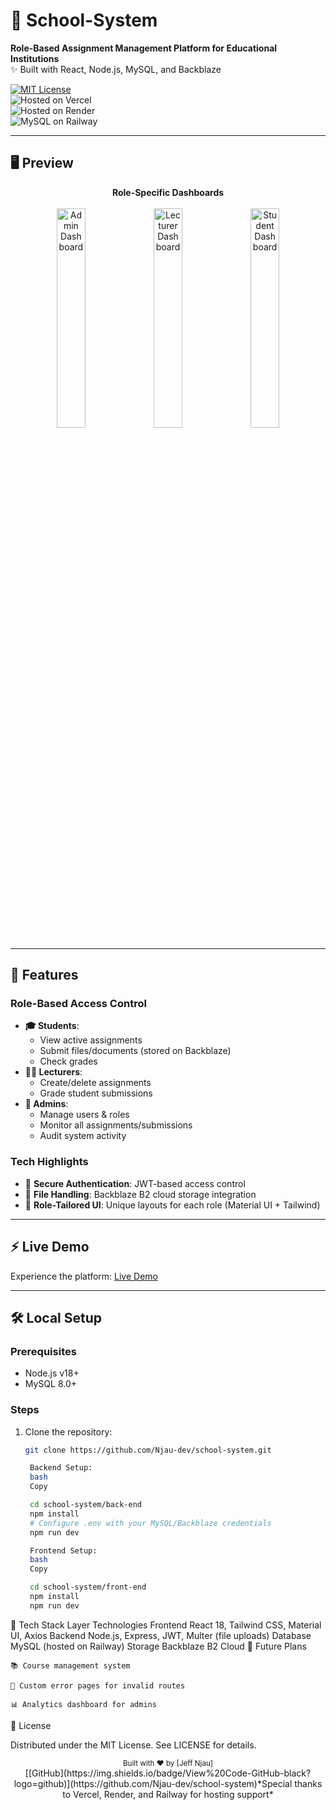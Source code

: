 # 🏫 School-System  
**Role-Based Assignment Management Platform for Educational Institutions**  
✨ Built with React, Node.js, MySQL, and Backblaze  

[![MIT License](https://img.shields.io/badge/License-MIT-green.svg)](LICENSE)  
![Hosted on Vercel](https://img.shields.io/badge/Frontend-Vercel-%23000000?logo=vercel)  
![Hosted on Render](https://img.shields.io/badge/Backend-Render-%2300B5E2?logo=render)  
![MySQL on Railway](https://img.shields.io/badge/Database-Railway-%230B0D0E?logo=railway)  

---

## 🖥️ **Preview**  
<div align="center">
  <strong>Role-Specific Dashboards</strong><br><br>
  <img src="https://github.com/user-attachments/assets/cf42428d-57f9-4fe5-b1d3-178241f64c0b" width="30%" alt="Admin Dashboard" />
  <img src="https://github.com/user-attachments/assets/c8cd9322-9eb0-4f59-bac2-6ce6d75c589c" width="30%" alt="Lecturer Dashboard" />  
  <img src="https://github.com/user-attachments/assets/3479623a-d925-4759-9702-80cd78a5bf4d" width="30%" alt="Student Dashboard" />
</div> 

---

## 🚀 **Features**  
### Role-Based Access Control  
- **🎓 Students**:  
  - View active assignments  
  - Submit files/documents (stored on Backblaze)  
  - Check grades  
- **👨🏫 Lecturers**:  
  - Create/delete assignments  
  - Grade student submissions  
- **👑 Admins**:  
  - Manage users & roles  
  - Monitor all assignments/submissions  
  - Audit system activity  

### Tech Highlights  
- 🔐 **Secure Authentication**: JWT-based access control  
- 📁 **File Handling**: Backblaze B2 cloud storage integration  
- 🎨 **Role-Tailored UI**: Unique layouts for each role (Material UI + Tailwind)  

---

## ⚡ **Live Demo**  
Experience the platform: [Live Demo](https://school-system-beta.vercel.app)  

---

## 🛠️ **Local Setup**  
### Prerequisites  
- Node.js v18+  
- MySQL 8.0+  

### Steps  
1. Clone the repository:  
   ```bash
   git clone https://github.com/Njau-dev/school-system.git

    Backend Setup:
    bash
    Copy

    cd school-system/back-end
    npm install
    # Configure .env with your MySQL/Backblaze credentials
    npm run dev

    Frontend Setup:
    bash
    Copy

    cd school-system/front-end
    npm install
    npm run dev

🔧 Tech Stack
Layer	Technologies
Frontend	React 18, Tailwind CSS, Material UI, Axios
Backend	Node.js, Express, JWT, Multer (file uploads)
Database	MySQL (hosted on Railway)
Storage	Backblaze B2 Cloud
🌟 Future Plans

    📚 Course management system

    🚨 Custom error pages for invalid routes

    📊 Analytics dashboard for admins

📜 License

Distributed under the MIT License. See LICENSE for details.

<div align="center"> <sub>Built with ❤️ by [Jeff Njau]</sub> <br> [[GitHub](https://img.shields.io/badge/View%20Code-GitHub-black?logo=github)](https://github.com/Njau-dev/school-system)*Special thanks to Vercel, Render, and Railway for hosting support* </div>
